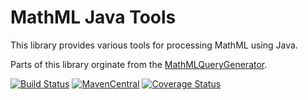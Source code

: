 MathML Java Tools
======================

This library provides various tools for processing MathML using Java.

Parts of this library orginate from the [MathMLQueryGenerator](https://github.com/physikerwelt/MathMLQueryGenerator).

[![Build Status](https://travis-ci.org/physikerwelt/MathMLTools.svg?branch=travis)](https://travis-ci.org/physikerwelt/MathMLTools)
[![MavenCentral](https://maven-badges.herokuapp.com/maven-central/com.formulasearchengine/mathmltools/badge.svg)](maven-badges.herokuapp.com/maven-central/com.formulasearchengine/mathmltools/)
[![Coverage Status](https://coveralls.io/repos/physikerwelt/MathMLTools/badge.svg)](https://coveralls.io/r/physikerwelt/MathMLTools)

